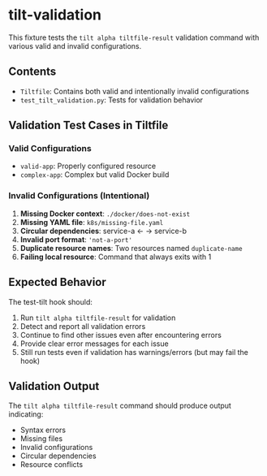 # tilt-validation

This fixture tests the `tilt alpha tiltfile-result` validation command with various valid and invalid configurations.

## Contents
- `Tiltfile`: Contains both valid and intentionally invalid configurations
- `test_tilt_validation.py`: Tests for validation behavior

## Validation Test Cases in Tiltfile

### Valid Configurations
- `valid-app`: Properly configured resource
- `complex-app`: Complex but valid Docker build

### Invalid Configurations (Intentional)
1. **Missing Docker context**: `./docker/does-not-exist`
2. **Missing YAML file**: `k8s/missing-file.yaml`
3. **Circular dependencies**: service-a ← → service-b
4. **Invalid port format**: `'not-a-port'`
5. **Duplicate resource names**: Two resources named `duplicate-name`
6. **Failing local resource**: Command that always exits with 1

## Expected Behavior
The test-tilt hook should:
1. Run `tilt alpha tiltfile-result` for validation
2. Detect and report all validation errors
3. Continue to find other issues even after encountering errors
4. Provide clear error messages for each issue
5. Still run tests even if validation has warnings/errors (but may fail the hook)

## Validation Output
The `tilt alpha tiltfile-result` command should produce output indicating:
- Syntax errors
- Missing files
- Invalid configurations
- Circular dependencies
- Resource conflicts